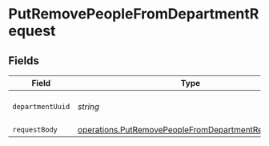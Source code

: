 # PutRemovePeopleFromDepartmentRequest


## Fields

| Field                                                                                                                             | Type                                                                                                                              | Required                                                                                                                          | Description                                                                                                                       |
| --------------------------------------------------------------------------------------------------------------------------------- | --------------------------------------------------------------------------------------------------------------------------------- | --------------------------------------------------------------------------------------------------------------------------------- | --------------------------------------------------------------------------------------------------------------------------------- |
| `departmentUuid`                                                                                                                  | *string*                                                                                                                          | :heavy_check_mark:                                                                                                                | The UUID of the department                                                                                                        |
| `requestBody`                                                                                                                     | [operations.PutRemovePeopleFromDepartmentRequestBody](../../../sdk/models/operations/putremovepeoplefromdepartmentrequestbody.md) | :heavy_minus_sign:                                                                                                                | N/A                                                                                                                               |